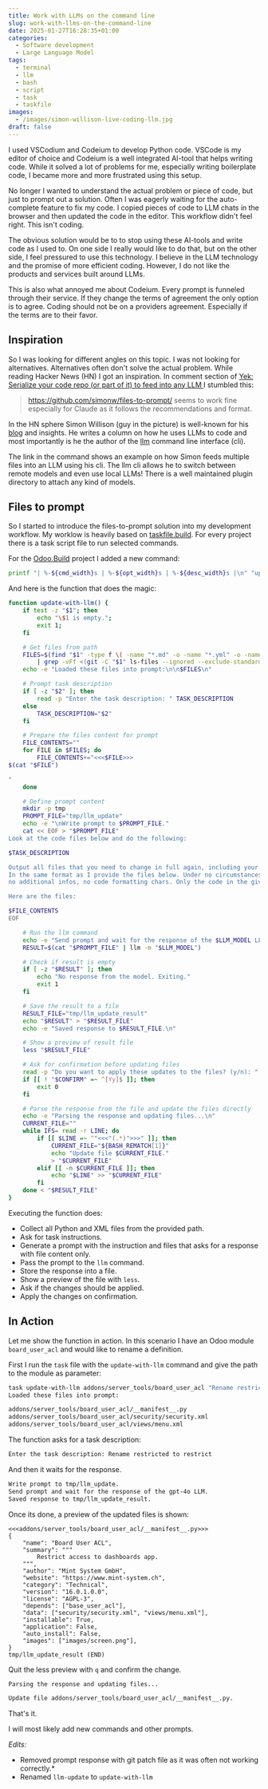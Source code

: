 ```yaml
---
title: Work with LLMs on the command line
slug: work-with-llms-on-the-command-line
date: 2025-01-27T16:28:35+01:00
categories:
  - Software development
  - Large Language Model
tags:
  - terminal
  - llm
  - bash
  - script
  - task
  - taskfile
images:
  - /images/simon-willison-live-coding-llm.jpg
draft: false
---
```

I used VSCodium and Codeium to develop Python code. VSCode is my editor of choice and Codeium is a well integrated AI-tool that helps writing code. While it solved a lot of problems for me, especially writing boilerplate code, I became more and more frustrated using this setup.

No longer I wanted to understand the actual problem or piece of code, but just to prompt out a solution. Often I was eagerly waiting for the auto-complete feature to fix my code. I copied pieces of code to LLM chats in the browser and then updated the code in the editor. This workflow didn't feel right. This isn't coding.

<!--more-->

The obvious solution would be to to stop using these AI-tools and write code as I used to. On one side I really would like to do that, but on the other side, I feel pressured to use this technology. I believe in the LLM technology and the promise of more efficient coding. However, I do not like the products and services built around LLMs.

This is also what annoyed me about Codeium. Every prompt is funneled through their service. If they change the terms of agreement the only option is to agree. Coding should not be on a providers agreement. Especially if the terms are to their favor.
## Inspiration

So I was looking for different angles on this topic. I was not looking for alternatives. Alternatives often don't solve the actual problem. While reading Hacker News (HN) I got an inspiration. In comment section of [Yek: Serialize your code repo (or part of it) to feed into any LLM ](https://news.ycombinator.com/item?id=42753302) I stumbled this:

> <https://github.com/simonw/files-to-prompt/> seems to work fine especially for Claude as it follows the recommendations and format.

In the HN sphere Simon Willison (guy in the picture) is well-known for his [blog](https://simonwillison.net/) and insights. He writes a column on how he uses LLMs to code and most importantly is he the author of the [llm](https://github.com/simonw/llm) command line interface (cli).

The link in the command shows an example on how Simon feeds multiple files into an LLM using his cli. The llm cli allows he to switch between remote models and even use local LLMs! There is a well maintained plugin directory to attach any kind of models.
## Files to prompt

So I started to introduce the files-to-prompt solution into my development workflow. My worklow is heavily based on [taskfile.build](https://taskfile.build/). For every project there is a task script file to run selected commands.

For the [Odoo.Build](https://odoo.build/) project I added a new command:

```bash
printf "| %-${cmd_width}s | %-${opt_width}s | %-${desc_width}s |\n" "update-with-llm" "[path][prompt]" "Update files with LLM prompt."
```

And here is the function that does the magic:

```bash
function update-with-llm() {
    if test -z "$1"; then 
        echo "\$1 is empty."; 
        exit 1; 
    fi

    # Get files from path
    FILES=$(find "$1" -type f \( -name "*.md" -o -name "*.yml" -o -name "*.yaml" -o -name "*.conf" -o -name "*.nginx" \) \
        | grep -vFf <(git -C "$1" ls-files --ignored --exclude-standard --others))
    echo -e "Loaded these files into prompt:\n\n$FILES\n"

    # Prompt task description
    if [ -z "$2" ]; then
        read -p "Enter the task description: " TASK_DESCRIPTION
    else
        TASK_DESCRIPTION="$2"
    fi

    # Prepare the files content for prompt
    FILE_CONTENTS=""
    for FILE in $FILES; do
        FILE_CONTENTS+="<<<$FILE>>>
$(cat "$FILE")

"
    done

    # Define prompt content
    mkdir -p tmp
    PROMPT_FILE="tmp/llm_update"
    echo -e "\nWrite prompt to $PROMPT_FILE."
    cat << EOF > "$PROMPT_FILE"
Look at the code files below and do the following:

$TASK_DESCRIPTION

Output all files that you need to change in full again, including your changes. 
In the same format as I provide the files below. Under no circumstances output any other text, 
no additional infos, no code formatting chars. Only the code in the given format.

Here are the files:

$FILE_CONTENTS
EOF

    # Run the llm command
    echo -e "Send prompt and wait for the response of the $LLM_MODEL LLM."
    RESULT=$(cat "$PROMPT_FILE" | llm -m "$LLM_MODEL")

    # Check if result is empty
    if [ -z "$RESULT" ]; then
        echo "No response from the model. Exiting."
        exit 1
    fi

    # Save the result to a file
    RESULT_FILE="tmp/llm_update_result"
    echo "$RESULT" > "$RESULT_FILE"
    echo -e "Saved response to $RESULT_FILE.\n"

    # Show a preview of result file
    less "$RESULT_FILE"

    # Ask for confirmation before updating files
    read -p "Do you want to apply these updates to the files? (y/n): " CONFIRM
    if [[ ! "$CONFIRM" =~ ^[Yy]$ ]]; then
        exit 0
    fi

    # Parse the response from the file and update the files directly
    echo -e "Parsing the response and updating files...\n"
    CURRENT_FILE=""
    while IFS= read -r LINE; do
        if [[ $LINE =~ ^"<<<"(.*)">>>" ]]; then
            CURRENT_FILE="${BASH_REMATCH[1]}"
            echo "Update file $CURRENT_FILE."
            > "$CURRENT_FILE"
        elif [[ -n $CURRENT_FILE ]]; then
            echo "$LINE" >> "$CURRENT_FILE"
        fi
    done < "$RESULT_FILE"
}
```

Executing the function does:

* Collect all Python and XML files from the provided path.
* Ask for task instructions.
* Generate a prompt with the instruction and files that asks for a response with file content only.
* Pass the prompt to the `llm` command.
* Store the response into a file.
* Show a preview of the file with `less`.
* Ask if the changes should be applied.
* Apply the changes on confirmation.

## In Action

Let me show the function in action. In this scenario I have an Odoo module `board_user_acl` and would like to rename a definition.

First I run the `task` file with the `update-with-llm` command and give the path to the module as parameter:

```bash
task update-with-llm addons/server_tools/board_user_acl "Rename restricted to restrict"
Loaded these files into prompt:

addons/server_tools/board_user_acl/__manifest__.py
addons/server_tools/board_user_acl/security/security.xml
addons/server_tools/board_user_acl/views/menu.xml
```

The function asks for a task description:

```bash
Enter the task description: Rename restricted to restrict
```

And then it waits for the response.

```bash
Write prompt to tmp/llm_update.
Send prompt and wait for the response of the gpt-4o LLM.
Saved response to tmp/llm_update_result.
```

Once its done, a preview of the updated files is shown:

```text
<<<addons/server_tools/board_user_acl/__manifest__.py>>>
{
    "name": "Board User ACL",
    "summary": """
        Restrict access to dashboards app.
    """,
    "author": "Mint System GmbH",
    "website": "https://www.mint-system.ch",
    "category": "Technical",
    "version": "16.0.1.0.0",
    "license": "AGPL-3",
    "depends": ["base_user_acl"],
    "data": ["security/security.xml", "views/menu.xml"],
    "installable": True,
    "application": False,
    "auto_install": False,
    "images": ["images/screen.png"],
}
tmp/llm_update_result (END)
```

Quit the less preview with `q` and confirm the change.

```bash
Parsing the response and updating files...

Update file addons/server_tools/board_user_acl/__manifest__.py.
```

That's it.

I will most likely add new commands and other prompts.

*Edits:*
* Removed prompt response with git patch file as it was often not working correctly.*
* Renamed `llm-update` to `update-with-llm`
